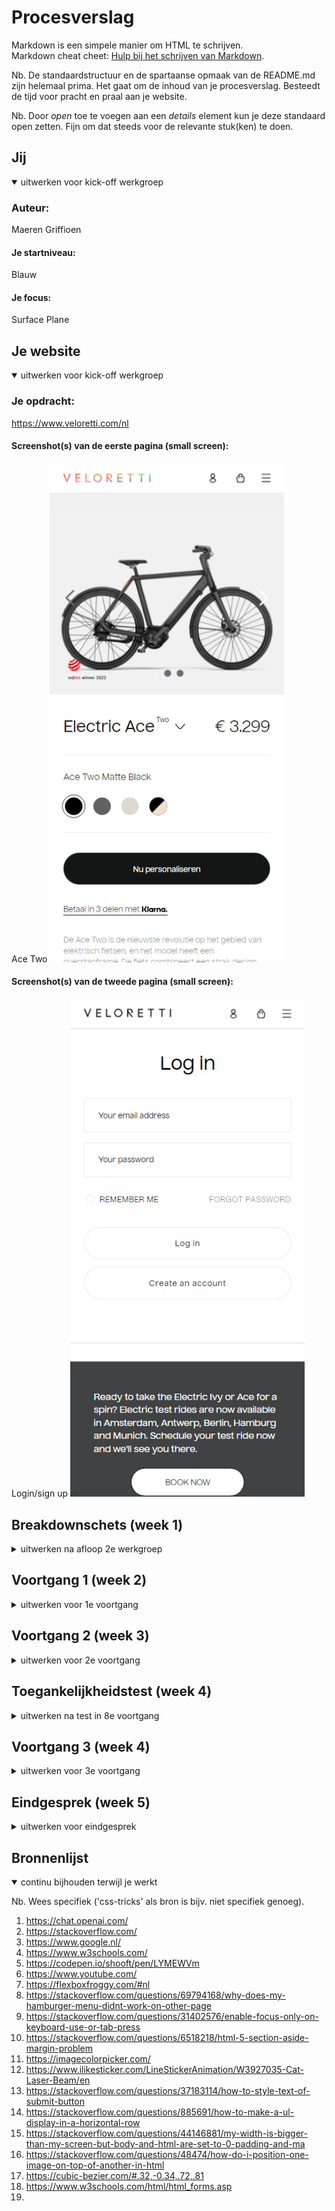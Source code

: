# Procesverslag
Markdown is een simpele manier om HTML te schrijven.  
Markdown cheat cheet: [Hulp bij het schrijven van Markdown](https://github.com/adam-p/markdown-here/wiki/Markdown-Cheatsheet).

Nb. De standaardstructuur en de spartaanse opmaak van de README.md zijn helemaal prima. Het gaat om de inhoud van je procesverslag. Besteedt de tijd voor pracht en praal aan je website.

Nb. Door *open* toe te voegen aan een *details* element kun je deze standaard open zetten. Fijn om dat steeds voor de relevante stuk(ken) te doen.





## Jij

<details open>
<summary>uitwerken voor kick-off werkgroep</summary>

### Auteur:
Maeren Griffioen

#### Je startniveau:
Blauw

#### Je focus:
Surface Plane
 
</details>





## Je website

<details open>
<summary>uitwerken voor kick-off werkgroep</summary>

### Je opdracht:
https://www.veloretti.com/nl

#### Screenshot(s) van de eerste pagina (small screen): 
Ace Two
<img src="readme-images/Ace-Two.png" width="375px" alt="omschrijving van de pagina">

#### Screenshot(s) van de tweede pagina (small screen):
Login/sign up 
<img src="readme-images/Login.png" width="375px" alt="omschrijving van de pagina">
 
</details>




## Breakdownschets (week 1)

<details>
<summary>uitwerken na afloop 2e werkgroep</summary>

### de hele pagina: 
<img src="images/dummy-plaatje.jpg" width="375px" alt="breakdown van de hele pagina">

### dynamisch deel (bijv menu): 
<img src="images/dummy-plaatje.jpg" width="375px" alt="breakdown van een dynamisch deel">

### wellicht nog een dynamisch deel (bijv filter): 
<img src="images/dummy-plaatje.jpg" width="375px" alt="breakdown van nog een dynamisch deel">

</details>





## Voortgang 1 (week 2)

<details>
<summary>uitwerken voor 1e voortgang</summary>

### Stand van zaken
Ik was nog niet zo lang begonnen maar liep al snel tegen een aantal foutjes. Ik had al lang niet meer gecodeert en ik was roestig. Ik moest voor de simpelste dingen google gebruiken.


### Agenda voor meeting
samen met je groepje opstellen

Bente: vragen over toegankelijkheid, en formaat van foto's   
Jamie: laten kijken naar HTML, nog een ander vraagje<br>
Maeren: laten kijken naar html, buttons in een ul andere stijl maken<br>
Sanne: paar vraagjes over html<br>
Tim: vragen over html en css, vragen over de opbouw van html en css

### Verslag van meeting
hier na afloop snel de uitkomsten van de meeting vastleggen

- Mijn vragen zijn beantwoord en ik snap mijn code een stukje beter.
- Ik kreeg te horen dat ik flink aan de bak moet, omdat ik nog niet zover ben.


</details>





## Voortgang 2 (week 3)

<details>
<summary>uitwerken voor 2e voortgang</summary>

### Stand van zaken
Het ging hier al een stuk beter. Ik was een stuk verder met de website ik kon de simpele code snel typen zonder na te denken maar heb nog moeite met het selecteren van elementen vanuit de html in de css. Ook het positioneren in de css vind ik nog lastig.


### Agenda voor meeting
samen met je groepje opstellen

Bente: vragen over responsive, nav en uitklap menu, grid voor foto galerij
Stella: vragen over hamburger menu<br>
Maeren: vragen over hamburger menu en nog wat andere kleine dingetjes met code en of ik gedownload font op de site kan zetten<br>
Tim: vragen over hamburger menu

### Verslag van meeting
hier na afloop snel de uitkomsten van de meeting vastleggen

- Kleine foutjes zijn opgelost
- hamburger menu moet nog gedaan worden
- mijn website ziet er al prima uit


</details>





## Toegankelijkheidstest (week 4)

<details>
<summary>uitwerken na test in 8e voortgang</summary>

### Bevindingen
Lijst met je bevindingen die in de test naar voren kwamen:

#### Ik was een heel eind
Ik had nog een paar kleine dingetjes die aangepast moesten worden.

Ik heb mijn html nog niet gevalideert, sommige focus states werken niet, ik moet nog eigen hover en focus states toevoegen en darkmode heb ik niet.

Deze heb ik inmiddels opgelost. De validatie bracht een paar kleine foutjes naar voren. Focus states zijn gefixt. eigen hover en focus states zijn toegevoegd. Darkmode is na veel werk toegevoegd en werken op de hele html inclusief iconen.


</details>





## Voortgang 3 (week 4)

<details>
<summary>uitwerken voor 3e voortgang</summary>

### Stand van zaken
Ik begreep het selecteren al een stuk beter. Af en toe typte ik iets zoals "main button ul:nth-of-type(2) img" in een keer goed. Ik was dan ook erg blij hiermee en werd zelfs enthousiast van het coderen. Het positioneren van elementen op de juiste manier bleef last maar het ginge stukken beter dan de week der voor. Op dit punt liep ik niet meer vast op kleine foutjes. Als ik ergens op vastliep en de oplossing ervan opzocht las ik vreemde termen waar ik nog nooit van had gehoord. 


### Agenda voor meeting
samen met je groepje opstellen

Bente: vragen over footer, responsive, javascript en nog paar kleine dinge op website.   
Maeren: Ik heb een paar kleine vraagjes maar hier kom ik zelf wel uit.<br>
Sanne: vraag over img in de h1<br>
Tim: vragen over responsive en nog laatste check van mn hele website en de responsive state.


### Verslag van meeting
hier na afloop snel de uitkomsten van de meeting vastleggen

- NVT


</details>





## Eindgesprek (week 5)

<details>
<summary>uitwerken voor eindgesprek</summary>

### Stand van zaken
Ik ben erg tevreden met mijn website. Ik had nooit verwacht dat ik zoiets als dit heb kunnen maken. Ik merk dat ik het beter begin te begrijpen en daarom ook leuker begin te vinden. Ik begrijp nu dat als je deze taal beheerst dat er echt lol in zit. Op een aantal vragen heb ik nog steeds geen antwoord. Ook heb ik geleerd dat chatgpt een enorm goede hulp is. Misschien wel een van de beste tools om te leren coderen. Door een specifieke vraag te stellen geeft hij antwoord hierop inclusief uitleg. Dit werkt als geen andere website.

### Screenshot(s)

<img src="readme-images/index.png" width="375px" alt="index">
<img src="readme-images/index-darkmode.png" width="375px" alt="index darkmode">
<img src="readme-images/login-2.png" width="375px" alt="login">
<img src="readme-images/login-darkmode.png" width="375px" alt="login darkmode">

</details>





## Bronnenlijst

<details open>
<summary>continu bijhouden terwijl je werkt</summary>

Nb. Wees specifiek ('css-tricks' als bron is bijv. niet specifiek genoeg).

1. https://chat.openai.com/
2. https://stackoverflow.com/
3. https://www.google.nl/
4. https://www.w3schools.com/
5. https://codepen.io/shooft/pen/LYMEWVm
6. https://www.youtube.com/
7. https://flexboxfroggy.com/#nl
8. https://stackoverflow.com/questions/69794168/why-does-my-hamburger-menu-didnt-work-on-other-page
9. https://stackoverflow.com/questions/31402576/enable-focus-only-on-keyboard-use-or-tab-press
10. https://stackoverflow.com/questions/6518218/html-5-section-aside-margin-problem
11. https://imagecolorpicker.com/
12. https://www.ilikesticker.com/LineStickerAnimation/W3927035-Cat-Laser-Beam/en
13. https://stackoverflow.com/questions/37183114/how-to-style-text-of-submit-button
14. https://stackoverflow.com/questions/885691/how-to-make-a-ul-display-in-a-horizontal-row
15. https://stackoverflow.com/questions/44146881/my-width-is-bigger-than-my-screen-but-body-and-html-are-set-to-0-padding-and-ma
16. https://stackoverflow.com/questions/48474/how-do-i-position-one-image-on-top-of-another-in-html
17. https://cubic-bezier.com/#.32,-0.34,.72,.81
18. https://www.w3schools.com/html/html_forms.asp
19. 

</details>
